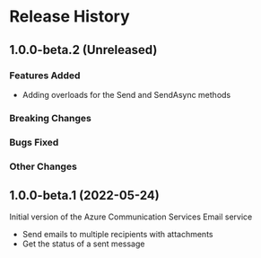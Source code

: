 # Release History

## 1.0.0-beta.2 (Unreleased)

### Features Added
- Adding overloads for the Send and SendAsync methods

### Breaking Changes

### Bugs Fixed

### Other Changes

## 1.0.0-beta.1 (2022-05-24)
Initial version of the Azure Communication Services Email service
- Send emails to multiple recipients with attachments
- Get the status of a sent message
